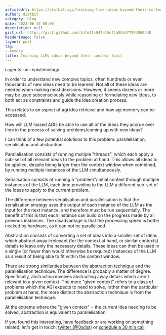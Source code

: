 ```yaml
---
articleUrl: https://distbit.xyz/teaching-llms-ideas-beyond-their-context-limit
author: distbit
category: blog
date: 2023-06-15 00:00
description: null
gist_url: https://gist.github.com/1dfe31a847e15ef1a0b5d7759d868248
headerImage: false
layout: post
tag:
- memory
title: Teaching LLMs ideas beyond their context limit
---
```



i agents   i ai  i epistemology  


In order to understand new complex topics, often hundreds or even thousands of new ideas need to be learned. Not all of these ideas are needed when making most decisions. However, it seems dozens or more may be used subconsciously while reasoning or formulating new ideas, to both act as constraints and guide the idea creation process.  

This relates to an aspect of agi idea retrieval and how agi memory can be accessed.  

How will LLM-based AGIs be able to use all of the ideas they accrue over time in the process of solving problems/coming up with new ideas?  

I can think of a few potential solutions to this problem: parallelisation, serialisation and abstraction.  

Parallelisation consists of running multiple "threads", which each apply a sub-set of all relevant ideas to the problem at hand. This allows all ideas to be applied, despite being larger than the context window when combined, by running multiple instances of the LLM simultaneously.  

Serialisation consists of running a "problem"/initial context through multiple instances of the LLM, each time providing to the LLM a different sub-set of the ideas to apply to the current problem.  

The difference between serialisation and parallelisation is that the serialisation strategy uses the output of each instance of the LLM as the input for the next instance, and therefore must be run sequentially. The benefit of this is that each instance can build on the progress made by all previous instances. The disadvantage is that the processing speed is bottle necked by hardware, as it can not be parallelised.  

Abstraction consists of converting a set of ideas into a smaller set of ideas which abstract away irrelevant (for the context at hand, or similar contexts) details to leave only the necessary details. These ideas can then be used in a single (or fewer than would otherwise be required) instances of the LLM as a result of being able to fit within the context window.  

There are strong similarities between the abstraction technique and the parallelisation technique. The difference is probably a matter of degree.  
Specifically, abstraction involves abstracting away details which aren't relevant to a given context. The more "given context" refers to a class of problems which the AGI expects to need to solve, rather than the particular problem at hand, the more distinct the abstraction technique is from the parallelisation technique.  

At the extreme where the "given context" = the current idea needing to be solved, abstraction is equivalent to parallelisation.  

If you found this interesting, have feedback or are working on something related, let's get in touch: [twitter (@0xdist)](https://twitter.com/0xdist) or [schedule a 30 min call](https://cal.com/distbit/30min)